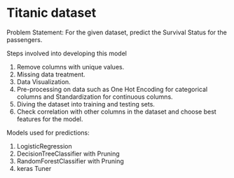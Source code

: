 # Titanic dataset

Problem Statement: For the given dataset, predict the Survival Status for the passengers.


Steps involved into developing this model

1. Remove columns with unique values.
2. Missing data treatment.
3. Data Visualization.
4. Pre-processing on data such as One Hot Encoding for categorical columns and Standardization for continuous columns.
5. Diving the dataset into training and testing sets.
6. Check correlation with other columns in the dataset and choose best features for the model.


Models used for predictions:

1. LogisticRegression
2. DecisionTreeClassifier with Pruning
3. RandomForestClassifier with Pruning
4. keras Tuner 
